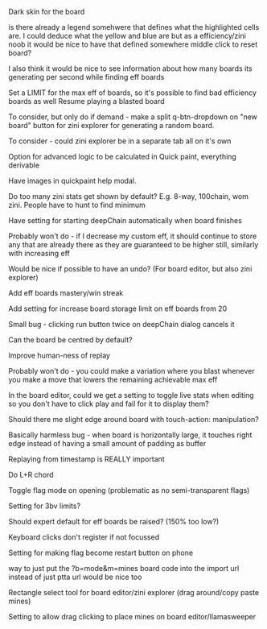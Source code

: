 Dark skin for the board

is there already a legend somehwere that defines what the highlighted cells are. I could deduce what the yellow and blue are but as a efficiency/zini noob it would be nice to have that defined somewhere
middle click to reset board?

I also think it would be nice to see information about how many boards its generating per second while finding eff boards

Set a LIMIT for the max eff of boards, so it's possible to find bad efficiency boards as well
Resume playing a blasted board

To consider, but only do if demand - make a split q-btn-dropdown on "new board" button for zini explorer for generating a random board.

To consider - could zini explorer be in a separate tab all on it's own

Option for advanced logic to be calculated in Quick paint, everything derivable

Have images in quickpaint help modal.

Do too many zini stats get shown by default? E.g. 8-way, 100chain, wom zini. People have to hunt to find minimum

Have setting for starting deepChain automatically when board finishes

Probably won't do - if I decrease my custom eff, it should continue to store any that are already there as they are guaranteed to be higher still, similarly with increasing eff

Would be nice if possible to have an undo? (For board editor, but also zini explorer)

Add eff boards mastery/win streak

Add setting for increase board storage limit on eff boards from 20

Small bug - clicking run button twice on deepChain dialog cancels it

Can the board be centred by default?

Improve human-ness of replay

Probably won't do - you could make a variation where you blast whenever you make a move that lowers the remaining achievable max eff

In the board editor, could we get a setting to toggle live stats when editing so you don't have to click play and fail for it to display them?

Should there me slight edge around board with touch-action: manipulation?

Basically harmless bug - when board is horizontally large, it touches right edge instead of having a small amount of padding as buffer

Replaying from timestamp is REALLY important

Do L+R chord

Toggle flag mode on opening (problematic as no semi-transparent flags)

Setting for 3bv limits?

Should expert default for eff boards be raised? (150% too low?)

Keyboard clicks don't register if not focussed

Setting for making flag become restart button on phone

way to just put the ?b=mode&m=mines board code into the import url instead of just ptta url would be nice too

Rectangle select tool for board editor/zini explorer (drag around/copy paste mines)

Setting to allow drag clicking to place mines on board editor/llamasweeper
